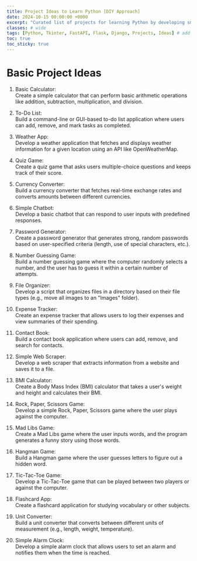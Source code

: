 ```yaml
---
title: Project Ideas to Learn Python [DIY Approach]
date: 2024-10-15 00:00:00 +0000
excerpt: "Curated list of projects for learning Python by developing small applications. These are some of ideas for those who have started learning Python."
classes: # wide
tags: [Python, Tkinter, FastAPI, Flask, Django, Projects, Ideas] # add tag
toc: true
toc_sticky: true
---
```


# Basic Project Ideas

1.  Basic Calculator:  
    Create a simple calculator that can perform basic arithmetic operations like addition, subtraction, multiplication, and division.

2.  To-Do List:  
    Build a command-line or GUI-based to-do list application where users can add, remove, and mark tasks as completed.

3.  Weather App:  
    Develop a weather application that fetches and displays weather information for a given location using an API like OpenWeatherMap.

4.  Quiz Game:  
    Create a quiz game that asks users multiple-choice questions and keeps track of their score.

5.  Currency Converter:  
    Build a currency converter that fetches real-time exchange rates and converts amounts between different currencies.

6.  Simple Chatbot:  
    Develop a basic chatbot that can respond to user inputs with predefined responses.

7.  Password Generator:  
    Create a password generator that generates strong, random passwords based on user-specified criteria (length, use of special characters, etc.).

8.  Number Guessing Game:  
    Build a number guessing game where the computer randomly selects a number, and the user has to guess it within a certain number of attempts.

9.  File Organizer:  
    Develop a script that organizes files in a directory based on their file types (e.g., move all images to an "Images" folder).

10.  Expense Tracker:  
    Create an expense tracker that allows users to log their expenses and view summaries of their spending.

11.  Contact Book:  
    Build a contact book application where users can add, remove, and search for contacts.

12.  Simple Web Scraper:  
    Develop a web scraper that extracts information from a website and saves it to a file.

13.  BMI Calculator:  
    Create a Body Mass Index (BMI) calculator that takes a user's weight and height and calculates their BMI.

14.  Rock, Paper, Scissors Game:  
    Develop a simple Rock, Paper, Scissors game where the user plays against the computer.

15.  Mad Libs Game:  
    Create a Mad Libs game where the user inputs words, and the program generates a funny story using those words.

16.  Hangman Game:  
    Build a Hangman game where the user guesses letters to figure out a hidden word.

17.  Tic-Tac-Toe Game:  
    Develop a Tic-Tac-Toe game that can be played between two players or against the computer.

18.  Flashcard App:  
    Create a flashcard application for studying vocabulary or other subjects.

19.  Unit Converter:  
    Build a unit converter that converts between different units of measurement (e.g., length, weight, temperature).

20.  Simple Alarm Clock:  
    Develop a simple alarm clock that allows users to set an alarm and notifies them when the time is reached.
